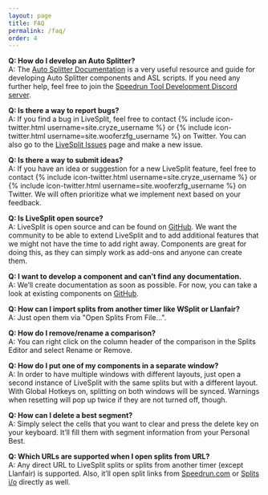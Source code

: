 ```yaml
---
layout: page
title: FAQ
permalink: /faq/
order: 4
---
```

**Q: How do I develop an Auto Splitter?**  
A: The [Auto Splitter Documentation](https://github.com/LiveSplit/LiveSplit/blob/master/Documentation/Auto-Splitters.md) is a very useful resource and guide for developing Auto Splitter components and ASL scripts.
If you need any further help, feel free to join the [Speedrun Tool Development Discord server](https://discord.gg/N6wv8pW).

**Q: Is there a way to report bugs?**  
A: If you find a bug in LiveSplit, feel free to contact {% include icon-twitter.html username=site.cryze_username %} or {% include icon-twitter.html username=site.wooferzfg_username %} on Twitter.
You can also go to the [LiveSplit Issues](https://github.com/LiveSplit/LiveSplit/issues) page and make a new issue.

**Q: Is there a way to submit ideas?**  
A: If you have an idea or suggestion for a new LiveSplit feature, feel free to contact {% include icon-twitter.html username=site.cryze_username %} or {% include icon-twitter.html username=site.wooferzfg_username %} on Twitter. We will often prioritize what we implement next based on your feedback.

**Q: Is LiveSplit open source?**  
A: LiveSplit is open source and can be found on [GitHub](https://github.com/LiveSplit/LiveSplit).
We want the community to be able to extend LiveSplit and to add additional features that we might not have the time to add right away.
Components are great for doing this, as they can simply work as add-ons and anyone can create them.

**Q: I want to develop a component and can’t find any documentation.**  
A: We’ll create documentation as soon as possible. For now, you can take a look at existing components on [GitHub](https://github.com/LiveSplit).

**Q: How can I import splits from another timer like WSplit or Llanfair?**  
A: Just open them via "Open Splits From File…".

**Q: How do I remove/rename a comparison?**  
A: You can right click on the column header of the comparison in the Splits Editor and select Rename or Remove.

**Q: How do I put one of my components in a separate window?**  
A: In order to have multiple windows with different layouts, just open a second instance of LiveSplit with the same splits but with a different layout.
With Global Hotkeys on, splitting on both windows will be synced.
Warnings when resetting will pop up twice if they are not turned off, though.

**Q: How can I delete a best segment?**  
A: Simply select the cells that you want to clear and press the delete key on your keyboard.
It’ll fill them with segment information from your Personal Best.

**Q: Which URLs are supported when I open splits from URL?**  
A: Any direct URL to LiveSplit splits or splits from another timer (except Llanfair) is supported.
Also, it’ll open split links from [Speedrun.com](http://www.speedrun.com) or [Splits i/o](http://splits.io) directly as well.
